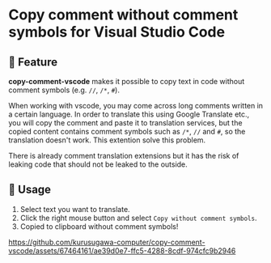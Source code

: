 # Copy comment without comment symbols for Visual Studio Code

## 🌟 Feature

**copy-comment-vscode** makes it possible to copy text in code without comment symbols (e.g. `//`, `/*`, `#`).

When working with vscode, you may come across long comments written in a certain language. In order to translate this using Google Translate etc., you will copy the comment and paste it to translation services, but the copied content contains comment symbols such as `/*`, `//` and `#`, so the translation doesn't work. This extention solve this problem.

There is already comment translation extensions but it has the risk of leaking code that should not be leaked to the outside.

## 📝 Usage
1. Select text you want to translate.
2. Click the right mouse button and select `Copy without comment symbols`.
3. Copied to clipboard without comment symbols!



https://github.com/kurusugawa-computer/copy-comment-vscode/assets/67464161/ae39d0e7-ffc5-4288-8cdf-974cfc9b2946


